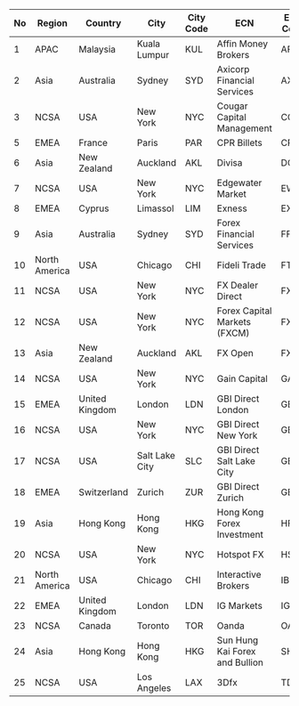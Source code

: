| No | Region | Country | City | City Code | ECN | ECN Code |
| -- | -- | -- | -- | --  | -- | --  |
| 1 | APAC | Malaysia | Kuala Lumpur | KUL  | Affin Money Brokers  | AFUO  |
| 2 | Asia | Australia | Sydney | SYD  | Axicorp Financial Services  | AXI  |
| 3 | NCSA | USA | New York | NYC  | Cougar Capital Management | CCM  |
| 5 | EMEA | France | Paris | PAR  | CPR Billets | CPBI  |
| 6 | Asia | New Zealand | Auckland | AKL  | Divisa | DCFX  |
| 7 | NCSA | USA | New York | NYC  | Edgewater Market | EWN  |
| 8 | EMEA | Cyprus | Limassol | LIM  | Exness | EXN  |
| 9 | Asia | Australia | Sydney | SYD  | Forex Financial Services | FFS |
| 10 | North America | USA | Chicago | CHI  | Fideli Trade  | FTC | 
| 11 | NCSA | USA | New York | NYC  | FX Dealer Direct | FXDC | 
| 12 | NCSA | USA | New York | NYC  | Forex Capital Markets (FXCM) | FXN | 
| 13 | Asia | New Zealand | Auckland | AKL  | FX Open | FXO | 
| 14 | NCSA | USA | New York | NYC  | Gain Capital | GACI | 
| 15 | EMEA | United Kingdom | London | LDN  | GBI Direct London  | GBI | 
| 16 | NCSA | USA | New York | NYC  | GBI Direct New York | GBI | 
| 17 | NCSA | USA | Salt Lake City | SLC  | GBI Direct Salt Lake City | GBI | 
| 18 | EMEA | Switzerland | Zurich | ZUR  | GBI Direct Zurich | GBI | 
| 19 | Asia | Hong Kong | Hong Kong | HKG  | Hong Kong Forex Investment | HFH | 
| 20 | NCSA | USA | New York | NYC  | Hotspot FX  | HSFX | 
| 21 | North America | USA | Chicago | CHI  | Interactive Brokers  | IBC | 
| 22 | EMEA | United Kingdom | London | LDN  | IG Markets | IGML | 
| 23 | NCSA | Canada | Toronto | TOR  | Oanda | OAT | 
| 24 | Asia | Hong Kong | Hong Kong | HKG  | Sun Hung Kai Forex and Bullion | SHKE | 
| 25 | NCSA | USA | Los Angeles | LAX  | 3Dfx | TDF | 
